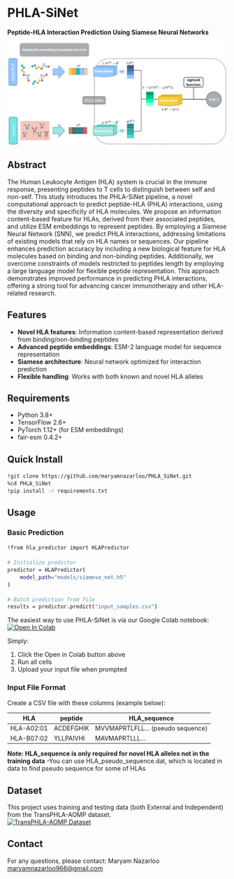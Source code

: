 # PHLA-SiNet
**Peptide-HLA Interaction Prediction Using Siamese Neural Networks**

![PHLA-SiNet Workflow](docs/workflow.png) 

## Abstract

The Human Leukocyte Antigen (HLA) system is crucial in the immune response, presenting peptides to T cells to distinguish between self and non-self. This study introduces the PHLA-SiNet pipeline, a novel computational approach to predict peptide-HLA (PHLA) interactions, using the diversity and specificity of HLA molecules. We propose an information content-based feature for HLAs, derived from their associated peptides, and utilize ESM embeddings to represent peptides. By employing a Siamese Neural Network (SNN), we predict PHLA interactions, addressing limitations of existing models that rely on HLA names or sequences. Our pipeline enhances prediction accuracy by including a new biological feature for HLA molecules based on binding and non-binding peptides. Additionally, we overcome constraints of models restricted to peptides length by employing a large language model for flexible peptide representation. This approach demonstrates improved performance in predicting PHLA interactions, offering a strong tool for advancing cancer immunotherapy and other HLA-related research.

## Features

- **Novel HLA features**: Information content-based representation derived from binding/non-binding peptides
- **Advanced peptide embeddings**: ESM-2 language model for sequence representation
- **Siamese architecture**: Neural network optimized for interaction prediction
- **Flexible handling**: Works with both known and novel HLA alleles

## Requirements
- Python 3.8+
- TensorFlow 2.6+
- PyTorch 1.12+ (for ESM embeddings)
- fair-esm 0.4.2+
 
## Quick Install
```bash
!git clone https://github.com/maryamnazarloo/PHLA_SiNet.git
%cd PHLA_SiNet
!pip install -r requirements.txt
```
## Usage
### Basic Prediction
```bash
!from hla_predictor import HLAPredictor

# Initialize predictor
predictor = HLAPredictor(
    model_path="models/siamese_net.h5"
)

# Batch prediction from file
results = predictor.predict("input_samples.csv")
```
The easiest way to use PHLA-SiNet is via our Google Colab notebook:  
[![Open In Colab](https://colab.research.google.com/assets/colab-badge.svg)](https://colab.research.google.com/drive/112QDqAUa_X5_NDLi8sGxI8Q76VL_Eea7?usp=sharing)

Simply:
1. Click the Open in Colab button above
2. Run all cells
3. Upload your input file when prompted
   
### Input File Format
Create a CSV file with these columns (example below):

| HLA        | peptide   | HLA_sequence                  |
|------------|-----------|-------------------------------|
| HLA-A02:01 | ACDEFGHIK | MVVMAPRTLFLL... (pseudo sequence) |
| HLA-B07:02 | YLLPAIVHI | MAVMAPRTLLL...               |

**Note: HLA_sequence is only required for novel HLA alleles not in the training data**
-You can use HLA_pseudo_sequence.dat, which is located in data to find pseudo sequence for some of HLAs


## Dataset
This project uses training and testing data (both External and Independent) from the TransPHLA-AOMP dataset.  
[![TransPHLA-AOMP Dataset](https://img.shields.io/badge/Dataset-TransPHLA--AOMP-blue?style=flat&logo=github)](https://github.com/a96123155/TransPHLA-AOMP)

## Contact
For any questions, please contact:
Maryam Nazarloo
maryamnazarloo966@gmail.com

